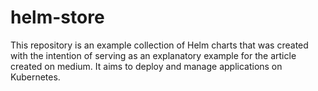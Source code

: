 # helm-store
This repository is an example collection of Helm charts that was created with the intention of serving as an explanatory example for the article created on medium. It aims to deploy and manage applications on Kubernetes.
